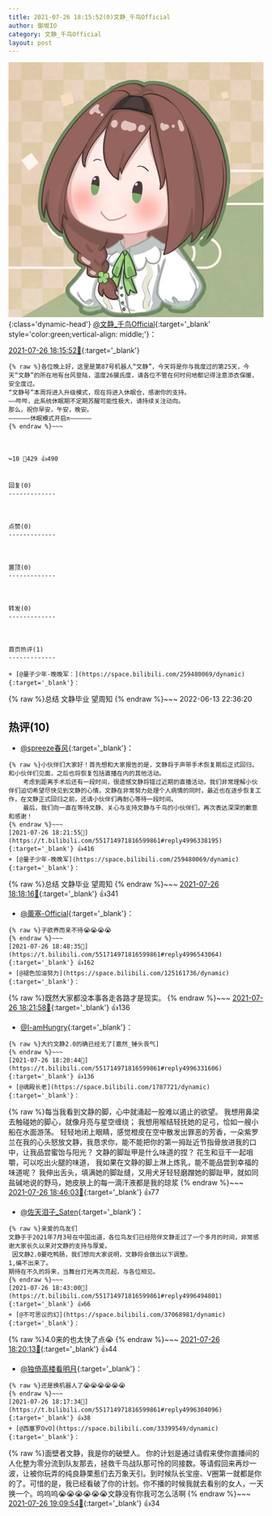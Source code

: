 ```yaml
---
title: 2021-07-26 18:15:52(0)文静_千鸟Official
author: 御坂IO
category: 文静_千鸟Official
layout: post
---
```


![img](/images/ac7482ed1b9a7f203dc68c0c4a77c488a27b108a.jpg){:class='dynamic-head'}
[@文静_千鸟Official](https://space.bilibili.com/667526012/dynamic){:target='_blank' style='color:green;vertical-align: middle;'}：

[2021-07-26 18:15:52🔗](https://t.bilibili.com/551714971816599861){:target='_blank'}

~~~
{% raw %}各位晚上好，这里是第87号机器人“文静”，今天将是你与我度过的第25天，今天“文静”的所在地有台风登陆，温度26摄氏度，请各位不管在何时何地都记得注意添衣保暖，安全度过。
“文静号”本周将进入升级模式，现在将进入休眠仓，感谢你的支持。
——哔哔，此系统休眠期不定期苏醒可能性极大，请持续关注动向。
那么，祝你早安，午安，晚安。
——————休眠模式开启🔛——————
{% endraw %}~~~



↪️10 💬429 👍490


回复(0)
-------------



点赞(0)
-------------



置顶(0)
-------------



转发(0)
-------------



首页热评(1)
-------------

+ [@量子少年-晚晚军：](https://space.bilibili.com/259480069/dynamic){:target='_blank'}：
~~~
{% raw %}总结 文静毕业 望周知
{% endraw %}~~~
2022-06-13 22:36:20


热评(10)
-------------

+ [@spreeze春风](https://space.bilibili.com/169398607/dynamic){:target='_blank'}：
~~~
{% raw %}小伙伴们大家好！首先想和大家报告的是，文静将于声带手术恢复期后正式回归，和小伙伴们见面，之后也将恢复包括直播在内的其他活动。
    考虑到距离手术后还有一段时间，很遗憾文静将错过近期的直播活动，我们非常理解小伙伴们迫切希望尽快见到文静的心情，文静在非常努力处理个人病情的同时，最近也在逐步恢复工作，在文静正式回归之前，还请小伙伴们再耐心等待一段时间。
    最后，我们向一直在等待文静、关心与支持文静与千鸟的小伙伴们，再次表达深深的歉意和感谢！
{% endraw %}~~~
[2021-07-26 18:21:55🔗](https://t.bilibili.com/551714971816599861#reply4996338195){:target='_blank'} 👍416
+ [@量子少年-晚晚军](https://space.bilibili.com/259480069/dynamic){:target='_blank'}：
~~~
{% raw %}总结 文静毕业 望周知
{% endraw %}~~~
[2021-07-26 18:18:16🔗](https://t.bilibili.com/551714971816599861#reply4996315732){:target='_blank'} 👍341
+ [@蕾塞-Official](https://space.bilibili.com/13282044/dynamic){:target='_blank'}：
~~~
{% raw %}子欲养而亲不待😭😭😭😭
{% endraw %}~~~
[2021-07-26 18:48:35🔗](https://t.bilibili.com/551714971816599861#reply4996543064){:target='_blank'} 👍162
+ [@褪色加油努力](https://space.bilibili.com/125161736/dynamic){:target='_blank'}：
~~~
{% raw %}既然大家都没本事各走各路才是现实。
{% endraw %}~~~
[2021-07-26 18:21:58🔗](https://t.bilibili.com/551714971816599861#reply4996338315){:target='_blank'} 👍136
+ [@I-amHungry](https://space.bilibili.com/6715117/dynamic){:target='_blank'}：
~~~
{% raw %}大约文静2.0的确已经无了[嘉然_锤头丧气]
{% endraw %}~~~
[2021-07-26 18:20:44🔗](https://t.bilibili.com/551714971816599861#reply4996331606){:target='_blank'} 👍136
+ [@魂殿长老](https://space.bilibili.com/1787721/dynamic){:target='_blank'}：
~~~
{% raw %}每当我看到文静的脚，心中就涌起一股难以遏止的欲望。
我想用鼻梁去触碰她的脚心，就像月亮与星空缠绕；
我想用喉结轻抚她的足弓，恰如一艘小船在水面游荡。
轻轻地闭上眼睛，感觉橙皮在空中散发出罪恶的芳香，一朵紫罗兰在我的心头怒放文静，我恳求你，能不能把你的第一拇趾近节指骨放进我的口中，让我品尝蜜饴与阳光？
文静的脚趾甲是什么味道的捏？
花生和豆干一起咀嚼，可以吃出火腿的味道，
我如果在文静的脚上淋上炼乳，能不能品尝到幸福的味道呢？
我伸出舌头，填满她的脚趾缝，又用犬牙轻轻磨蹭她的脚趾甲，就如同盐碱地说的野马，她皮肤上的每一滴汗液都是我的琼浆
{% endraw %}~~~
[2021-07-26 18:46:03🔗](https://t.bilibili.com/551714971816599861#reply4996527041){:target='_blank'} 👍77
+ [@佐天泪子_Saten](https://space.bilibili.com/22646444/dynamic){:target='_blank'}：
~~~
{% raw %}亲爱的鸟友们
文静于于2021年7月3号在中国出道，各位鸟友们已经陪伴文静走过了一个多月的时间，非常感谢大家长久以来对文静的支持与厚爱。
 因文静2.0要吃鸭肠，我们想向大家说明，文静将会做出以下调整。
1,编不出来了。
期待在不久的将来，当舞台灯光再次亮起，与各位相见。
{% endraw %}~~~
[2021-07-26 18:43:00🔗](https://t.bilibili.com/551714971816599861#reply4996494801){:target='_blank'} 👍66
+ [@不可思议的幻](https://space.bilibili.com/37068981/dynamic){:target='_blank'}：
~~~
{% raw %}4.0来的也太快了点😭
{% endraw %}~~~
[2021-07-26 18:20:13🔗](https://t.bilibili.com/551714971816599861#reply4996323637){:target='_blank'} 👍44
+ [@独倚高楼看明月](https://space.bilibili.com/22653682/dynamic){:target='_blank'}：
~~~
{% raw %}还是换机器人了😭😭😭😭😭😭
{% endraw %}~~~
[2021-07-26 18:17:34🔗](https://t.bilibili.com/551714971816599861#reply4996304096){:target='_blank'} 👍38
+ [@西塞罗OvO](https://space.bilibili.com/33399549/dynamic){:target='_blank'}：
~~~
{% raw %}面壁者文静，我是你的破壁人。
你的计划是通过请假来使你直播间的人化整为零分流到队友那去，拯救千鸟战队那可怜的同接数。等请假回来再炒一波，让被你玩弄的纯良静栗惹们去万象天引。到时候队长宝座、V圈第一就都是你的了。可惜的是，我已经看破了你的计划。你不播的时候我就去看别的女人，一天换一个。呜呜呜😭😭😭😭😭😭文静没有你我可怎么活啊
{% endraw %}~~~
[2021-07-26 19:09:54🔗](https://t.bilibili.com/551714971816599861#reply4996707577){:target='_blank'} 👍34


